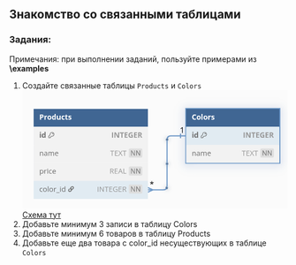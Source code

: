## Знакомство со связанными таблицами

### Задания:
Примечания: при выполнении заданий, пользуйте примерами из **\examples**
1. Создайте связанные таблицы `Products`  и `Colors` \
<img src="img/Table_one_to_many.png" width="600"> \
[Схема тут](https://dbdiagram.io/d/Products-64ba7a1802bd1c4a5e79c16d)
2. Добавьте минимум 3 записи в таблицу Colors
3. Добавьте минимум 6 товаров в таблицу Products
4. Добавьте еще два товара с color_id несуществующих в таблице `Colors`